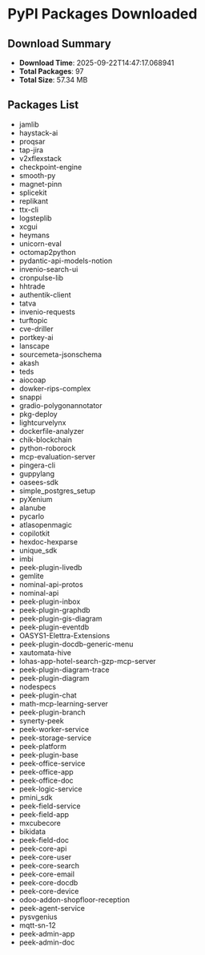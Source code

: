 # PyPI Packages Downloaded

## Download Summary
- **Download Time**: 2025-09-22T14:47:17.068941
- **Total Packages**: 97
- **Total Size**: 57.34 MB

## Packages List
- jamlib
- haystack-ai
- proqsar
- tap-jira
- v2xflexstack
- checkpoint-engine
- smooth-py
- magnet-pinn
- splicekit
- replikant
- ttx-cli
- logsteplib
- xcgui
- heymans
- unicorn-eval
- octomap2python
- pydantic-api-models-notion
- invenio-search-ui
- cronpulse-lib
- hhtrade
- authentik-client
- tatva
- invenio-requests
- turftopic
- cve-driller
- portkey-ai
- lanscape
- sourcemeta-jsonschema
- akash
- teds
- aiocoap
- dowker-rips-complex
- snappi
- gradio-polygonannotator
- pkg-deploy
- lightcurvelynx
- dockerfile-analyzer
- chik-blockchain
- python-roborock
- mcp-evaluation-server
- pingera-cli
- guppylang
- oasees-sdk
- simple_postgres_setup
- pyXenium
- alanube
- pycarlo
- atlasopenmagic
- copilotkit
- hexdoc-hexparse
- unique_sdk
- imbi
- peek-plugin-livedb
- gemlite
- nominal-api-protos
- nominal-api
- peek-plugin-inbox
- peek-plugin-graphdb
- peek-plugin-gis-diagram
- peek-plugin-eventdb
- OASYS1-Elettra-Extensions
- peek-plugin-docdb-generic-menu
- xautomata-hive
- lohas-app-hotel-search-gzp-mcp-server
- peek-plugin-diagram-trace
- peek-plugin-diagram
- nodespecs
- peek-plugin-chat
- math-mcp-learning-server
- peek-plugin-branch
- synerty-peek
- peek-worker-service
- peek-storage-service
- peek-platform
- peek-plugin-base
- peek-office-service
- peek-office-app
- peek-office-doc
- peek-logic-service
- pmini_sdk
- peek-field-service
- peek-field-app
- mxcubecore
- bikidata
- peek-field-doc
- peek-core-api
- peek-core-user
- peek-core-search
- peek-core-email
- peek-core-docdb
- peek-core-device
- odoo-addon-shopfloor-reception
- peek-agent-service
- pysvgenius
- mqtt-sn-12
- peek-admin-app
- peek-admin-doc
